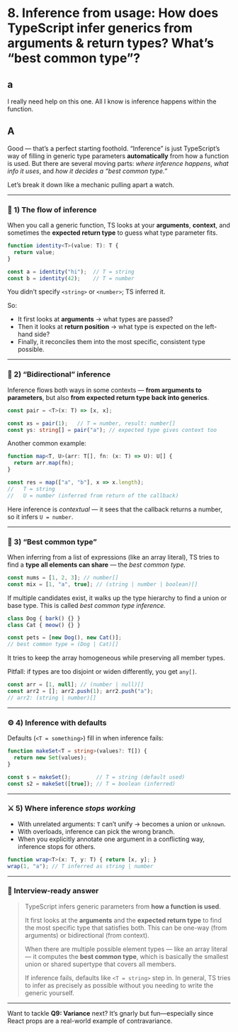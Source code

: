 # 8. **Inference from usage:** How does TypeScript infer generics from arguments & return types? What’s “best common type”?

## a

I really need help on this one. All I know is inference happens within the function. 

## A

Good — that’s a perfect starting foothold. “Inference” is just TypeScript’s way of filling in generic type parameters **automatically** from how a function is used. But there are several moving parts: *where inference happens*, *what info it uses*, and *how it decides a “best common type.”*

Let’s break it down like a mechanic pulling apart a watch.

---

### 🧩 1) The flow of inference

When you call a generic function, TS looks at your **arguments**, **context**, and sometimes the **expected return type** to guess what type parameter fits.

```ts
function identity<T>(value: T): T {
  return value;
}

const a = identity("hi");  // T = string
const b = identity(42);    // T = number
```

You didn’t specify `<string>` or `<number>`; TS inferred it.

So:

* It first looks at **arguments** → what types are passed?
* Then it looks at **return position** → what type is expected on the left-hand side?
* Finally, it reconciles them into the most specific, consistent type possible.

---

### 🧠 2) “Bidirectional” inference

Inference flows both ways in some contexts — **from arguments to parameters**, but also **from expected return type back into generics**.

```ts
const pair = <T>(x: T) => [x, x];

const xs = pair(1);   // T = number, result: number[]
const ys: string[] = pair("a"); // expected type gives context too
```

Another common example:

```ts
function map<T, U>(arr: T[], fn: (x: T) => U): U[] {
  return arr.map(fn);
}

const res = map(["a", "b"], x => x.length);
//   T = string
//   U = number (inferred from return of the callback)
```

Here inference is *contextual* — it sees that the callback returns a number, so it infers `U = number`.

---

### 🧮 3) “Best common type”

When inferring from a list of expressions (like an array literal), TS tries to find a **type all elements can share** — the *best common type.*

```ts
const nums = [1, 2, 3]; // number[]
const mix = [1, "a", true]; // (string | number | boolean)[]
```

If multiple candidates exist, it walks up the type hierarchy to find a union or base type. This is called *best common type inference.*

```ts
class Dog { bark() {} }
class Cat { meow() {} }

const pets = [new Dog(), new Cat()];
// best common type = (Dog | Cat)[]
```

It tries to keep the array homogeneous while preserving all member types.

Pitfall: if types are too disjoint or widen differently, you get `any[]`.

```ts
const arr = [1, null]; // (number | null)[]
const arr2 = []; arr2.push(1); arr2.push("a");
// arr2: (string | number)[]
```

---

### ⚙️ 4) Inference with defaults

Defaults (`<T = something>`) fill in when inference fails:

```ts
function makeSet<T = string>(values?: T[]) {
  return new Set(values);
}

const s = makeSet();        // T = string (default used)
const s2 = makeSet([true]); // T = boolean (inferred)
```

---

### ⚔️ 5) Where inference *stops working*

* With unrelated arguments: `T` can’t unify → becomes a union or `unknown`.
* With overloads, inference can pick the wrong branch.
* When you explicitly annotate one argument in a conflicting way, inference stops for others.

```ts
function wrap<T>(x: T, y: T) { return [x, y]; }
wrap(1, "a"); // T inferred as string | number
```

---

### 💬 Interview-ready answer

> TypeScript infers generic parameters from **how a function is used**.
>
> It first looks at the **arguments** and the **expected return type** to find the most specific type that satisfies both. This can be one-way (from arguments) or bidirectional (from context).
>
> When there are multiple possible element types — like an array literal — it computes the **best common type**, which is basically the smallest union or shared supertype that covers all members.
>
> If inference fails, defaults like `<T = string>` step in. In general, TS tries to infer as precisely as possible without you needing to write the generic yourself.

---

Want to tackle **Q9: Variance** next? It’s gnarly but fun—especially since React props are a real-world example of contravariance.
